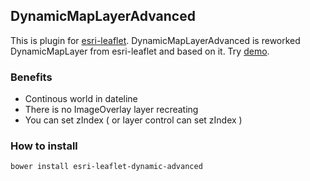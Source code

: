 ## DynamicMapLayerAdvanced

This is plugin for [esri-leaflet](https://github.com/Esri/esri-leaflet). DynamicMapLayerAdvanced is reworked DynamicMapLayer from esri-leaflet and based on it. Try [demo](http://svoyt.github.io/labs/esri-leaflet/advanced-demo/simple.html).

### Benefits
* Continous world in dateline
* There is no ImageOverlay layer recreating
* You can set zIndex ( or layer control can set zIndex )

### How to install
```
bower install esri-leaflet-dynamic-advanced
```
